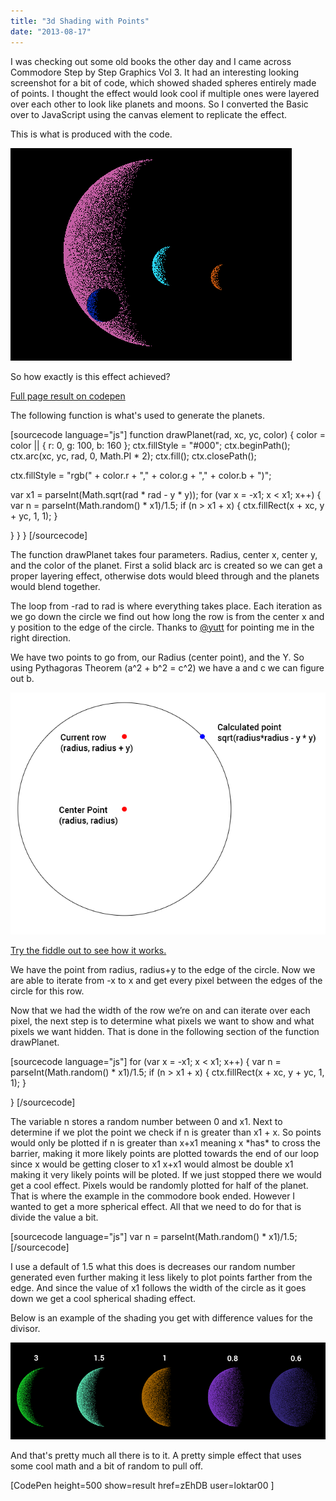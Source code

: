 ```yaml
---
title: "3d Shading with Points"
date: "2013-08-17"
---
```


I was checking out some old books the other day and I came across Commodore Step by Step Graphics Vol 3. It had an interesting looking screenshot for a bit of code, which showed shaded spheres entirely made of points. I thought the effect would look cool if multiple ones were layered over each other to look like planets and moons. So I converted the Basic over to JavaScript using the canvas element to replicate the effect.

This is what is produced with the code.

[![Planets with points - CodePen](images/Planets-with-points-CodePen.png)](http://www.somethinghitme.com/wp-content/uploads/2013/08/Planets-with-points-CodePen.png)

So how exactly is this effect achieved?

[Full page result on codepen](http://cdpn.io/zEhDB)

The following function is what's used to generate the planets.

\[sourcecode language="js"\] function drawPlanet(rad, xc, yc, color) { color = color || { r: 0, g: 100, b: 160 }; ctx.fillStyle = "#000"; ctx.beginPath(); ctx.arc(xc, yc, rad, 0, Math.PI \* 2); ctx.fill(); ctx.closePath();

ctx.fillStyle = "rgb(" + color.r + "," + color.g + "," + color.b + ")";

var x1 = parseInt(Math.sqrt(rad \* rad - y \* y)); for (var x = -x1; x < x1; x++) { var n = parseInt(Math.random() \* x1)/1.5; if (n > x1 + x) { ctx.fillRect(x + xc, y + yc, 1, 1); }

} } } \[/sourcecode\]

The function drawPlanet takes four parameters. Radius, center x, center y, and the color of the planet. First a solid black arc is created so we can get a proper layering effect, otherwise dots would bleed through and the planets would blend together.

The loop from -rad to rad is where everything takes place. Each iteration as we go down the circle we find out how long the row is from the center x and y position to the edge of the circle. Thanks to [@yutt](https://twitter.com/yutt) for pointing me in the right direction.

We have two points to go from, our Radius (center point), and the Y. So using Pythagoras Theorem (a^2 + b^2 = c^2) we have a and c we can figure out b.

[![radfig1](images/radfig1.png)](http://www.somethinghitme.com/wp-content/uploads/2013/08/radfig1.png)

[Try the fiddle out to see how it works.](http://jsfiddle.net/loktar/yJhLu/)

We have the point from radius, radius+y to the edge of the circle. Now we are able to iterate from -x to x and get every pixel between the edges of the circle for this row.

Now that we had the width of the row we’re on and can iterate over each pixel, the next step is to determine what pixels we want to show and what pixels we want hidden. That is done in the following section of the function drawPlanet.

\[sourcecode language="js"\] for (var x = -x1; x < x1; x++) { var n = parseInt(Math.random() \* x1)/1.5; if (n > x1 + x) { ctx.fillRect(x + xc, y + yc, 1, 1); }

} \[/sourcecode\]

The variable n stores a random number between 0 and x1. Next to determine if we plot the point we check if n is greater than x1 + x. So points would only be plotted if n is greater than x+x1 meaning x \*has\* to cross the barrier, making it more likely points are plotted towards the end of our loop since x would be getting closer to x1 x+x1 would almost be double x1 making it very likely points will be ploted. If we just stopped there we would get a cool effect. Pixels would be randomly plotted for half of the planet. That is where the example in the commodore book ended. However I wanted to get a more spherical effect. All that we need to do for that is divide the value a bit.

\[sourcecode language="js"\] var n = parseInt(Math.random() \* x1)/1.5; \[/sourcecode\]

I use a default of 1.5 what this does is decreases our random number generated even further making it less likely to plot points farther from the edge. And since the value of x1 follows the width of the circle as it goes down we get a cool spherical shading effect.

Below is an example of the shading you get with difference values for the divisor.

[![planet phases](images/planet-phases.png)](http://www.somethinghitme.com/wp-content/uploads/2013/08/planet-phases.png)

And that's pretty much all there is to it. A pretty simple effect that uses some cool math and a bit of random to pull off.

\[CodePen height=500 show=result href=zEhDB user=loktar00 \]
